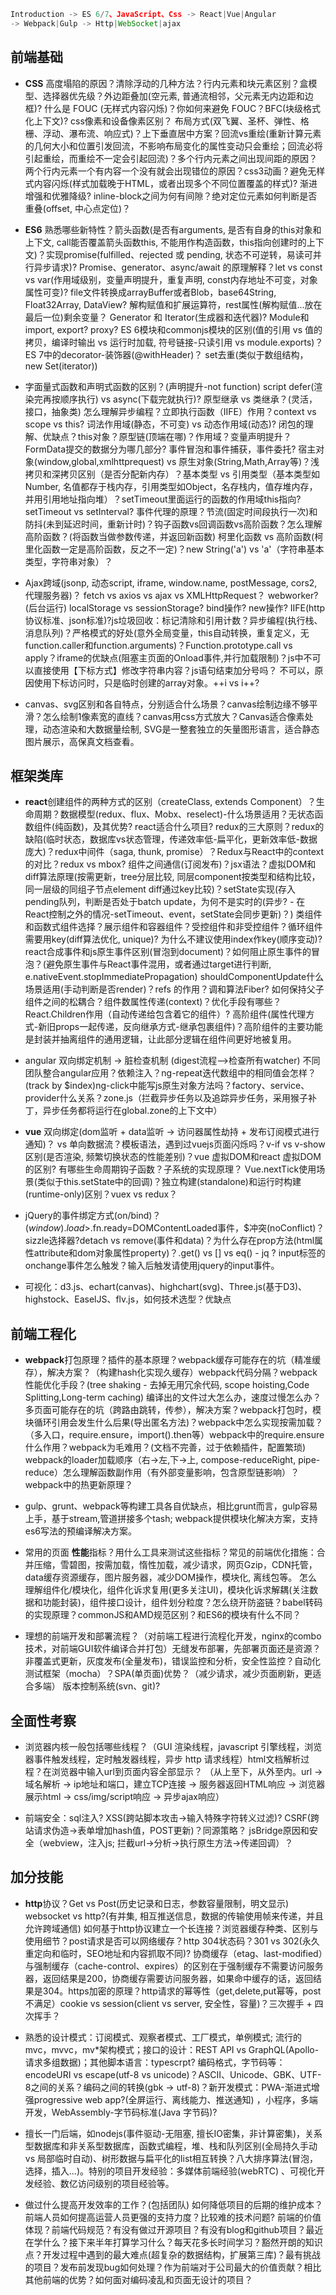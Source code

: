 ```js
Introduction -> ES 6/7、JavaScript、Css -> React|Vue|Angular 
-> Webpack|Gulp -> Http|WebSocket|ajax
```

## 前端基础

* **CSS** 高度塌陷的原因？清除浮动的几种方法？行内元素和块元素区别？盒模型、选择器优先级？外边距叠加(空元素, 普通流相邻，父元素无内边距和边框)? 什么是 FOUC (无样式内容闪烁)？你如何来避免 FOUC？BFC(块级格式化上下文)? css像素和设备像素区别？ 布局方式(双飞翼、圣杯、弹性、格栅、浮动、瀑布流、响应式)？上下垂直居中方案？回流vs重绘(重新计算元素的几何大小和位置引发回流，不影响布局变化的属性变动只会重绘；回流必将引起重绘，而重绘不一定会引起回流)？多个行内元素之间出现间距的原因？两个行内元素一个有内容一个没有就会出现错位的原因？css3动画？避免无样式内容闪烁(样式加载晚于HTML，或者出现多个不同位置覆盖的样式)? 渐进增强和优雅降级? inline-block之间为何有间隙？绝对定位元素如何判断是否重叠(offset, 中心点定位)？

* **ES6** 熟悉哪些新特性？箭头函数(是否有arguments, 是否有自身的this对象和上下文, call能否覆盖箭头函数this, 不能用作构造函数，this指向创建时的上下文)？实现promise(fulfilled、rejected 或 pending, 状态不可逆转，易读可并行异步请求)? Promise、generator、async/await 的原理解释？let vs const vs var(作用域级别，变量声明提升，重复声明, const内存地址不可变，对象属性可变)? file文件转换成arrayBuffer或者Blob，base64String, Float32Array, DataView? 解构赋值和扩展运算符，rest属性(解构赋值...放在最后一位)剩余变量？ Generator 和 Iterator(生成器和迭代器)? Module和import, export? proxy? ES 6模块和commonjs模块的区别(值的引用 vs 值的拷贝，编译时输出 vs 运行时加载, 符号链接-只读引用 vs module.exports)？ ES 7中的decorator-装饰器(@withHeader)？ set去重(类似于数组结构，new Set(iterator))

* 字面量式函数和声明式函数的区别？(声明提升-not function) script defer(渲染完再按顺序执行) vs async(下载完就执行)? 原型继承 vs 类继承？(灵活，接口，抽象类) 怎么理解异步编程？立即执行函数（IIFE）作用？context vs scope vs this? 词法作用域(静态，不可变) vs 动态作用域(动态)? 闭包的理解、优缺点？this对象？原型链(顶端在哪)？作用域？变量声明提升？FormData提交的数据分为哪几部分? 事件冒泡和事件捕获，事件委托? 宿主对象(window,global,xmlhttprequest) vs 原生对象(String,Math,Array等)？浅拷贝和深拷贝区别（是否分配新内存）？基本类型 vs 引用类型（基本类型如Number, 名值都存于栈内存，引用类型如Object，名存栈内，值存堆内存，并用引用地址指向堆）？setTimeout里面运行的函数的作用域this指向? setTimeout vs setInterval?  事件代理的原理？节流(固定时间段执行一次)和防抖(未到延迟时间，重新计时)？钩子函数vs回调函数vs高阶函数？怎么理解高阶函数？(将函数当做参数传递，并返回新函数) 柯里化函数 vs 高阶函数(柯里化函数一定是高阶函数，反之不一定)？new String('a') vs 'a'（字符串基本类型，字符串对象）？

* Ajax跨域(jsonp, 动态script, iframe, window.name, postMessage, cors2, 代理服务器)？ fetch vs axios vs ajax vs XMLHttpRequest？ webworker?(后台运行) localStorage vs sessionStorage? bind操作? new操作? IIFE(http协议标准、json标准)?js垃圾回收：标记清除和引用计数？异步编程(执行栈、消息队列)？严格模式的好处(意外全局变量，this自动转换，重复定义，无function.caller和function.arguments)？Function.prototype.call vs apply？iframe的优缺点(阻塞主页面的Onload事件,并行加载限制)？js中不可以直接使用【下标方式】修改字符串内容？js语句结束加分号吗？ 不可以，原因使用下标访问时，只是临时创建的array对象。++i vs i++?

* canvas、svg区别和各自特点，分别适合什么场景？canvas绘制边缘不够平滑？怎么绘制1像素宽的直线？canvas用css方式放大？Canvas适合像素处理，动态渲染和大数据量绘制, SVG是一整套独立的矢量图形语言，适合静态图片展示，高保真文档查看。

## 框架类库

* **react**创建组件的两种方式的区别（createClass, extends Component）？生命周期？数据模型(redux、flux、Mobx、reselect)-什么场景适用？无状态函数组件(纯函数)，及其优势? react适合什么项目? redux的三大原则？redux的缺陷(临时状态，数据库vs状态管理，传递效率低-扁平化，更新效率低-数据庞大)？redux中间件（saga, thunk, promise）？Redux与React中的context的对比？redux vs mbox? 组件之间通信(订阅发布)？jsx语法？虚拟DOM和diff算法原理(按需更新，tree分层比较, 同层component按类型和结构比较，同一层级的同组子节点element diff通过key比较)？setState实现(存入pending队列，判断是否处于batch update，为何不是实时的(异步? - 在React控制之外的情况-setTimeout、event，setState会同步更新)？) 类组件和函数式组件选择？展示组件和容器组件？受控组件和非受控组件？循环组件需要用key(diff算法优化, unique)? 为什么不建议使用index作key(顺序变动)? react合成事件和js原生事件区别(冒泡到document)？如何阻止原生事件的冒泡？(避免原生事件与React事件混用，或者通过target进行判断, e.nativeEvent.stopImmediatePropagation) shouldComponentUpdate什么场景适用(手动判断是否render)？refs 的作用？调和算法Fiber? 如何保持父子组件之间的松耦合？组件数属性传递(context)？优化手段有哪些？React.Children作用（自动传递给包含着它的组件）? 高阶组件(属性代理方式-新旧props一起传递，反向继承方式-继承包裹组件)？高阶组件的主要功能是封装并抽离组件的通用逻辑，让此部分逻辑在组件间更好地被复用。

* angular 双向绑定机制 -> 脏检查机制 (digest流程-->检查所有watcher) 不同团队整合angular应用？依赖注入？ng-repeat迭代数组中的相同值会怎样？(track by $index)ng-click中能写js原生对象方法吗？factory、service、provider什么关系？zone.js（拦截异步任务以及追踪异步任务，采用猴子补丁，异步任务都将运行在global.zone的上下文中）

* **vue** 双向绑定(dom监听 + data监听 -> 访问器属性劫持 + 发布订阅模式进行通知)？ vs 单向数据流？模板语法，遇到过vuejs页面闪烁吗？v-if vs v-show区别(是否渲染, 频繁切换状态的性能差别)？vue 虚拟DOM和react 虚拟DOM的区别? 有哪些生命周期钩子函数？子系统的实现原理？ Vue.nextTick使用场景(类似于this.setState中的回调)？独立构建(standalone)和运行时构建(runtime-only)区别？vuex vs redux？

* jQuery的事件绑定方式(on/bind)？$(window).load>$.fn.ready=DOMContentLoaded事件，$冲突(noConflict)？sizzle选择器?detach vs remove(事件和data)？为什么存在prop方法(html属性attribute和dom对象属性property)？.get() vs [] vs eq() - jq ? input标签的onchange事件怎么触发？输入后触发请使用jquery的input事件。

* 可视化：d3.js、echart(canvas)、highchart(svg)、Three.js(基于D3)、highstock、EaselJS、flv.js，如何技术选型？优缺点

## 前端工程化

* **webpack**打包原理？插件的基本原理？webpack缓存可能存在的坑（精准缓存），解决方案？（构建hash化实现久缓存）webpack代码分隔？webpack性能优化手段？(tree shaking - 去掉无用冗余代码, scope hoisting,Code Splitting,Long-term caching) 编译出的文件过大怎么办，速度过慢怎么办？多页面可能存在的坑（跨路由跳转，传参），解决方案？webpack打包时，模块循环引用会发生什么后果(导出匿名方法)？webpack中怎么实现按需加载？（多入口，require.ensure，import().then等）webpack中的require.ensure什么作用？webpack为毛难用？(文档不完善，过于依赖插件，配置繁琐) webpack的loader加载顺序（右->左,下->上, compose-reduceRight, pipe-reduce）怎么理解函数副作用（有外部变量影响，包含原型链影响）？ webpack中的热更新原理？

* gulp、grunt、webpack等构建工具各自优缺点，相比grunt而言，gulp容易上手，基于stream,管道拼接多个tash; webpack提供模块化解决方案，支持es6写法的预编译解决方案。  

* 常用的页面 **性能**指标？用什么工具来测试这些指标？常见的前端优化措施：合并压缩，雪碧图，按需加载，惰性加载，减少请求，网页Gzip，CDN托管，data缓存资源缓存，图片服务器，减少DOM操作，模块化, 离线包等。 怎么理解组件化/模块化，组件化诉求复用(更多关注UI)，模块化诉求解耦(关注数据和功能封装)，组件接口设计，组件划分粒度？怎么绕开防盗链？babel转码的实现原理？commonJS和AMD规范区别？和ES6的模块有什么不同？

* 理想的前端开发和部署流程？（对前端工程进行流程化开发，nginx的combo技术，对前端GUI软件编译合并打包）无缝发布部署，先部署页面还是资源？非覆盖式更新，灰度发布(全量发布)，错误监控和分析，安全性监控？自动化测试框架（mocha）？SPA(单页面)优势？（减少请求，减少页面刷新，更适合多端） 版本控制系统(svn、git)? 

## 全面性考察
* 浏览器内核一般包括哪些线程？（GUI 渲染线程，javascript 引擎线程，浏览器事件触发线程，定时触发器线程，异步 http 请求线程）html文档解析过程？在浏览器中输入url到页面内容全部显示？
  （从上至下，从外至内。url -> 域名解析 -> ip地址和端口，建立TCP连接 -> 服务器返回HTML响应 -> 浏览器展示html -> css/img/script响应 -> 异步ajax响应）

* 前端安全：sql注入? XSS(跨站脚本攻击->输入特殊字符转义过滤)? CSRF(跨站请求伪造->表单增加hash值，POST更新)？同源策略？ jsBridge原因和安全（webview，注入js; 拦截url->分析->执行原生方法->传递回调）？

## 加分技能

* **http**协议？Get vs Post(历史记录和日志，参数容量限制，明文显示) websocket vs http?(有并集, 相互推送信息，数据的传输使用帧来传递，并且允许跨域通信) 如何基于http协议建立一个长连接？浏览器缓存种类、区别与使用细节？post请求是否可以网络缓存？http 304状态码？301 vs 302(永久重定向和临时，SEO地址和内容抓取不同)? 协商缓存（etag、last-modified）与强制缓存（cache-control、expires）的区别在于强制缓存不需要访问服务器，返回结果是200，协商缓存需要访问服务器，如果命中缓存的话，返回结果是304。https加密的原理？http请求的幂等性（get,delete,put幂等，post不满足）cookie vs session(client vs server, 安全性，容量)？三次握手 + 四次挥手？

* 熟悉的设计模式：订阅模式、观察者模式、工厂模式，单例模式; 流行的mvc，mvvc，mv*架构模式；接口的设计：REST API vs GraphQL(Apollo-请求多组数据)；其他脚本语言：typescrpt?  编码格式，字节码等： encodeURI vs escape(utf-8 vs unicode)？ASCII、Unicode、GBK、UTF-8之间的关系？编码之间的转换(gbk -> utf-8)？新开发模式：PWA-渐进式增强progressive web app?(全屏运行、离线能力、推送通知) ，小程序，多端开发，WebAssembly-字节码标准(Java 字节码)?

* 擅长一门后端，如nodejs(事件驱动-无阻塞, 擅长IO密集，非计算密集)，关系型数据库和非关系型数据库，函数式编程，堆、栈和队列区别(全局持久手动 vs 局部临时自动)、树形数据与扁平化的list相互转换？八大排序算法(冒泡，选择，插入...)。特别的项目开发经验：多媒体前端经验(webRTC) 、可视化开发经验、数亿访问级别的项目经验等。

* 做过什么提高开发效率的工作？(包括团队) 如何降低项目的后期的维护成本？前端人员如何提高运营人员更强的支持力度？比较难的技术问题? 前端的价值体现？前端代码规范？有没有做过开源项目？有没有blog和github项目？最近在学什么？接下来半年打算学习什么？每天花多长时间学习？豁然开朗的知识点？开发过程中遇到的最大难点(超复杂的数据结构，扩展第三库)？最有挑战的项目？发布前发现bug如何处理？作为前端对于公司最大的价值贡献？相比其他前端的优势？如何面对编码凌乱和页面无设计的项目？
